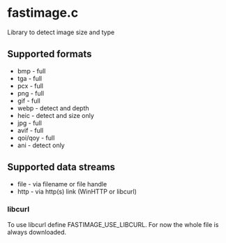 # fastimage.c

Library to detect image size and type

## Supported formats

* bmp - full
* tga - full
* pcx - full
* png - full
* gif - full
* webp - detect and depth
* heic - detect and size only
* jpg - full
* avif - full
* qoi/qoy - full
* ani - detect only

## Supported data streams

* file - via filename or file handle
* http - via http(s) link (WinHTTP or libcurl)

### libcurl

To use libcurl define FASTIMAGE_USE_LIBCURL. For now the whole file is always downloaded.
